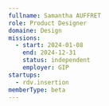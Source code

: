 ```yaml
---
fullname: Samantha AUFFRET
role: Product Designer
domaine: Design
missions:
  - start: 2024-01-08
    end: 2024-12-31
    status: independent
    employer: GIP 
startups:
  - rdv.insertion
memberType: beta
---
```


